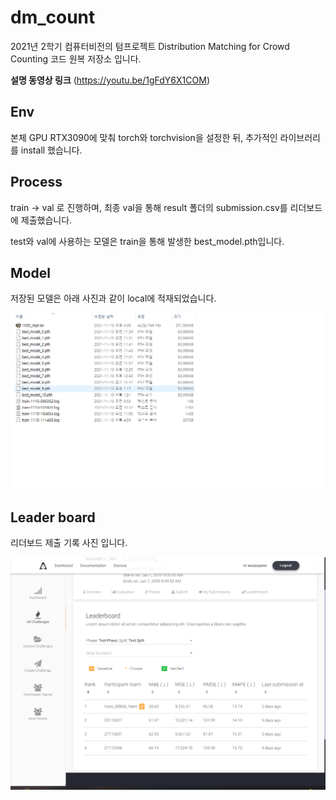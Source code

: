 # dm_count

2021년 2학기 컴퓨터비전의 텀프로젝트 Distribution Matching for Crowd Counting 코드 원복 저장소 입니다.

**설명 동영상 링크** (https://youtu.be/1gFdY6X1COM)


## Env

본체 GPU RTX3090에 맞춰 torch와 torchvision을 설정한 뒤, 추가적인 라이브러리를 install 했습니다.

## Process
train -> val 로 진행하며, 최종 val을 통해 result 폴더의 submission.csv를 리더보드에 제출했습니다.

test와 val에 사용하는 모델은 train을 통해 발생한 best_model.pth입니다. 

## Model
저장된 모델은 아래 사진과 같이 local에 적재되었습니다.

![train_info](img/train_model.png)

## Leader board
리더보드 제출 기록 사진 입니다.

![train_info](img/Leader_board.png)

